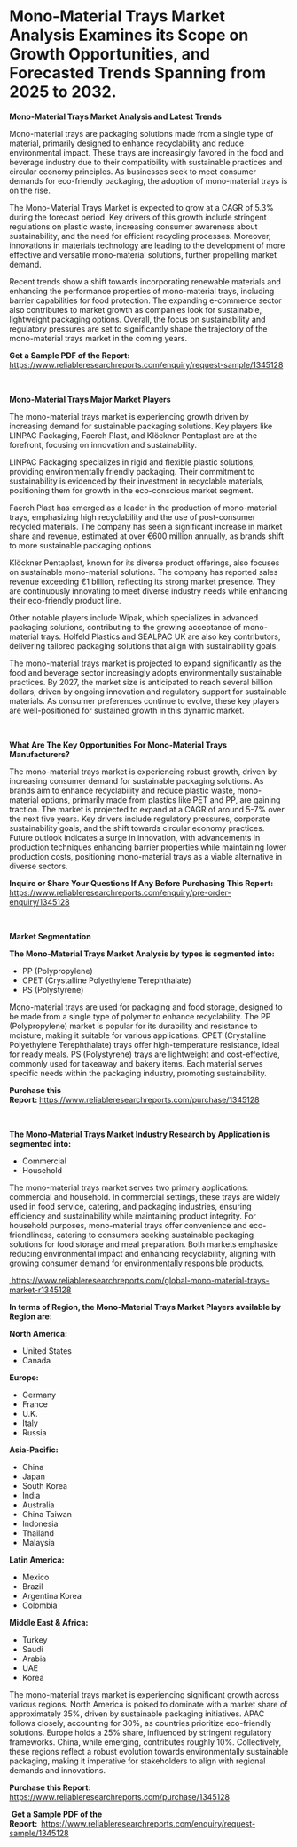 <p><h1>Mono-Material Trays Market Analysis Examines its Scope on Growth Opportunities, and Forecasted Trends Spanning from 2025 to 2032.</h1></p><p><strong>Mono-Material Trays Market Analysis and Latest Trends</strong></p>
<p><p>Mono-material trays are packaging solutions made from a single type of material, primarily designed to enhance recyclability and reduce environmental impact. These trays are increasingly favored in the food and beverage industry due to their compatibility with sustainable practices and circular economy principles. As businesses seek to meet consumer demands for eco-friendly packaging, the adoption of mono-material trays is on the rise.</p><p>The Mono-Material Trays Market is expected to grow at a CAGR of 5.3% during the forecast period. Key drivers of this growth include stringent regulations on plastic waste, increasing consumer awareness about sustainability, and the need for efficient recycling processes. Moreover, innovations in materials technology are leading to the development of more effective and versatile mono-material solutions, further propelling market demand.</p><p>Recent trends show a shift towards incorporating renewable materials and enhancing the performance properties of mono-material trays, including barrier capabilities for food protection. The expanding e-commerce sector also contributes to market growth as companies look for sustainable, lightweight packaging options. Overall, the focus on sustainability and regulatory pressures are set to significantly shape the trajectory of the mono-material trays market in the coming years.</p></p>
<p><strong>Get a Sample PDF of the Report:&nbsp;</strong> <a href="https://www.reliableresearchreports.com/enquiry/request-sample/1345128?utm_campaign=2810&utm_medium=2&utm_source=Github&utm_content=ia&utm_term=19042025&utm_id=mono-material-trays">https://www.reliableresearchreports.com/enquiry/request-sample/1345128</a></p>
<p>&nbsp;</p>
<p><strong>Mono-Material Trays Major Market Players</strong></p>
<p><p>The mono-material trays market is experiencing growth driven by increasing demand for sustainable packaging solutions. Key players like LINPAC Packaging, Faerch Plast, and Klöckner Pentaplast are at the forefront, focusing on innovation and sustainability.</p><p>LINPAC Packaging specializes in rigid and flexible plastic solutions, providing environmentally friendly packaging. Their commitment to sustainability is evidenced by their investment in recyclable materials, positioning them for growth in the eco-conscious market segment. </p><p>Faerch Plast has emerged as a leader in the production of mono-material trays, emphasizing high recyclability and the use of post-consumer recycled materials. The company has seen a significant increase in market share and revenue, estimated at over €600 million annually, as brands shift to more sustainable packaging options.</p><p>Klöckner Pentaplast, known for its diverse product offerings, also focuses on sustainable mono-material solutions. The company has reported sales revenue exceeding €1 billion, reflecting its strong market presence. They are continuously innovating to meet diverse industry needs while enhancing their eco-friendly product line.</p><p>Other notable players include Wipak, which specializes in advanced packaging solutions, contributing to the growing acceptance of mono-material trays. Holfeld Plastics and SEALPAC UK are also key contributors, delivering tailored packaging solutions that align with sustainability goals.</p><p>The mono-material trays market is projected to expand significantly as the food and beverage sector increasingly adopts environmentally sustainable practices. By 2027, the market size is anticipated to reach several billion dollars, driven by ongoing innovation and regulatory support for sustainable materials. As consumer preferences continue to evolve, these key players are well-positioned for sustained growth in this dynamic market.</p></p>
<p>&nbsp;</p>
<p><strong>What Are The Key Opportunities For Mono-Material Trays Manufacturers?</strong></p>
<p><p>The mono-material trays market is experiencing robust growth, driven by increasing consumer demand for sustainable packaging solutions. As brands aim to enhance recyclability and reduce plastic waste, mono-material options, primarily made from plastics like PET and PP, are gaining traction. The market is projected to expand at a CAGR of around 5-7% over the next five years. Key drivers include regulatory pressures, corporate sustainability goals, and the shift towards circular economy practices. Future outlook indicates a surge in innovation, with advancements in production techniques enhancing barrier properties while maintaining lower production costs, positioning mono-material trays as a viable alternative in diverse sectors.</p></p>
<p><strong>Inquire or Share Your Questions If Any Before Purchasing This Report:</strong> <a href="https://www.reliableresearchreports.com/enquiry/pre-order-enquiry/1345128?utm_campaign=2810&utm_medium=2&utm_source=Github&utm_content=ia&utm_term=19042025&utm_id=mono-material-trays">https://www.reliableresearchreports.com/enquiry/pre-order-enquiry/1345128</a></p>
<p>&nbsp;</p>
<p><strong>Market Segmentation</strong></p>
<p><strong>The Mono-Material Trays Market Analysis by types is segmented into:</strong></p>
<p><ul><li>PP (Polypropylene)</li><li>CPET (Crystalline Polyethylene Terephthalate)</li><li>PS (Polystyrene)</li></ul></p>
<p><p>Mono-material trays are used for packaging and food storage, designed to be made from a single type of polymer to enhance recyclability. The PP (Polypropylene) market is popular for its durability and resistance to moisture, making it suitable for various applications. CPET (Crystalline Polyethylene Terephthalate) trays offer high-temperature resistance, ideal for ready meals. PS (Polystyrene) trays are lightweight and cost-effective, commonly used for takeaway and bakery items. Each material serves specific needs within the packaging industry, promoting sustainability.</p></p>
<p><strong>Purchase this Report:&nbsp;</strong><a href="https://www.reliableresearchreports.com/purchase/1345128?utm_campaign=2810&utm_medium=2&utm_source=Github&utm_content=ia&utm_term=19042025&utm_id=mono-material-trays">https://www.reliableresearchreports.com/purchase/1345128</a></p>
<p>&nbsp;</p>
<p><strong>The Mono-Material Trays Market Industry Research by Application is segmented into:</strong></p>
<p><ul><li>Commercial</li><li>Household</li></ul></p>
<p><p>The mono-material trays market serves two primary applications: commercial and household. In commercial settings, these trays are widely used in food service, catering, and packaging industries, ensuring efficiency and sustainability while maintaining product integrity. For household purposes, mono-material trays offer convenience and eco-friendliness, catering to consumers seeking sustainable packaging solutions for food storage and meal preparation. Both markets emphasize reducing environmental impact and enhancing recyclability, aligning with growing consumer demand for environmentally responsible products.</p></p>
<p><a href="https://www.reliableresearchreports.com/global-mono-material-trays-market-r1345128?utm_campaign=2810&utm_medium=2&utm_source=Github&utm_content=ia&utm_term=19042025&utm_id=mono-material-trays">&nbsp;https://www.reliableresearchreports.com/global-mono-material-trays-market-r1345128</a></p>
<p><strong>In terms of Region, the Mono-Material Trays Market Players available by Region are:</strong></p>
<p>
    <p> <strong> North America: </strong>
        <ul>
            <li>United States</li>
            <li>Canada</li>
        </ul>
        </p> 
    <p> <strong> Europe: </strong>
        <ul>
            <li>Germany</li>
            <li>France</li>
            <li>U.K.</li>
            <li>Italy</li>
            <li>Russia</li>
        </ul>
        </p> 
    <p> <strong> Asia-Pacific: </strong>
        <ul>
            <li>China</li>
            <li>Japan</li>
            <li>South Korea</li>
            <li>India</li>
            <li>Australia</li>
            <li>China Taiwan</li>
            <li>Indonesia</li>
            <li>Thailand</li>
            <li>Malaysia</li>
        </ul>
        </p> 
    <p> <strong> Latin America: </strong>
        <ul>
            <li>Mexico</li>
            <li>Brazil</li>
            <li>Argentina Korea</li>
            <li>Colombia</li>
        </ul>
        </p> 
    <p> <strong> Middle East & Africa: </strong>
        <ul>
            <li>Turkey</li>
            <li>Saudi</li>
            <li>Arabia</li>
            <li>UAE</li>
            <li>Korea</li>
        </ul>
    </p>
    </p>
<p><p>The mono-material trays market is experiencing significant growth across various regions. North America is poised to dominate with a market share of approximately 35%, driven by sustainable packaging initiatives. APAC follows closely, accounting for 30%, as countries prioritize eco-friendly solutions. Europe holds a 25% share, influenced by stringent regulatory frameworks. China, while emerging, contributes roughly 10%. Collectively, these regions reflect a robust evolution towards environmentally sustainable packaging, making it imperative for stakeholders to align with regional demands and innovations.</p></p>
<p><strong>Purchase this Report: </strong><a href="https://www.reliableresearchreports.com/purchase/1345128?utm_campaign=2810&utm_medium=2&utm_source=Github&utm_content=ia&utm_term=19042025&utm_id=mono-material-trays">https://www.reliableresearchreports.com/purchase/1345128</a></p>
<p>&nbsp;<strong>Get a Sample PDF of the Report:&nbsp;&nbsp;</strong><a href="https://www.reliableresearchreports.com/enquiry/request-sample/1345128?utm_campaign=2810&utm_medium=2&utm_source=Github&utm_content=ia&utm_term=19042025&utm_id=mono-material-trays">https://www.reliableresearchreports.com/enquiry/request-sample/1345128</a></p>
<p><strong></strong></p>
<p><p></p><p></p><p></p></p>